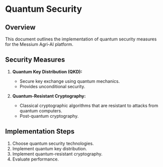 # Quantum Security

## Overview

This document outlines the implementation of quantum security measures for the Messium Agri-AI platform.

## Security Measures

1.  **Quantum Key Distribution (QKD):**
    *   Secure key exchange using quantum mechanics.
    *   Provides unconditional security.

2.  **Quantum-Resistant Cryptography:**
    *   Classical cryptographic algorithms that are resistant to attacks from quantum computers.
    *   Post-quantum cryptography.

## Implementation Steps

1.  Choose quantum security technologies.
2.  Implement quantum key distribution.
3.  Implement quantum-resistant cryptography.
4.  Evaluate performance.
